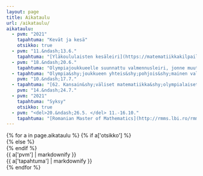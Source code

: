 ```yaml
---
layout: page
title: Aikataulu
url: /aikataulu/
aikataulu:
  - pvm: "2021"
    tapahtuma: "Kevät ja kesä"
    otsikko: true
  - pvm: "11.&ndash;13.6."
    tapahtuma: "[Yläkoululaisten kesäleiri](https://matematiikkakilpailut.fi/aikataulu/YlaKesa2021/)"
  - pvm: "18.&ndash;20.6."
    tapahtuma: "Olympiajoukkueelle suunnattu valmennusleiri, jonne muutkin innokkaat ovat tervetulleita"
  - tapahtuma: "Olympia&shy;joukkueen yhteis&shy;pohjois&shy;mainen valmennus&shy;leiri Sorøssa, Tanskassa (mahdollisesti)"
    pvm: "10.&ndash;17.7."
  - tapahtuma: "[62. Kansain&shy;väliset matematiikka&shy;olympialaiset <abbr>IMO</abbr> Pietarissa](http://www.imo-official.org/year_info.aspx?year=2021), Suomen joukkue Suomessa tai mahdollisesti Tanskassa yhdessä muiden Pohjoismaiden kanssa"
    pvm: "14.&ndash;24.7."
  - pvm: "2021"
    tapahtuma: "Syksy"
    otsikko: true
  - pvm: "<del>20.&ndash;26.5. </del> 11.-16.10."
    tapahtuma: "[Romanian Master of Mathematics](http://rmms.lbi.ro/rmm2021/index.php?id=home) etänä"
---
```

<div class="list-group">
{% for a in page.aikataulu %}
{% if a['otsikko'] %}<div class="list-group-item-info row">{% else %}<div class="list-group-item row">{% endif %}
<div class="col-sm-3">{{ a['pvm'] | markdownify }}</div>
<div class="col-sm-9">{{ a['tapahtuma'] | markdownify }}</div>
</div>
{% endfor %}
</div>
